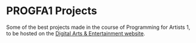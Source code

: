 # PROGFA1 Projects
Some of the best projects made in the course of Programming for Artists 1, to be hosted on the [Digital Arts & Entertainment website](https://www.digitalartsandentertainment.be/).

